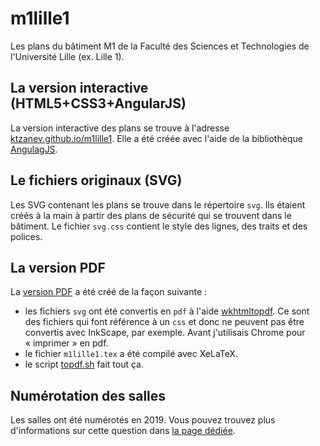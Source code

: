 # m1lille1

Les plans du bâtiment M1 de la Faculté des Sciences et Technologies de l'Université Lille (ex. Lille 1).

## La version interactive (HTML5+CSS3+AngularJS)

La version interactive des plans se trouve à l'adresse [ktzanev.github.io/m1lille1](https://ktzanev.github.io/m1lille1/). Elle a été créée avec l'aide de la bibliothèque [AngulagJS](http://angularjs.org).

## Le fichiers originaux (SVG)

Les SVG contenant les plans se trouve dans le répertoire `svg`.
Ils étaient créés à la main à partir des plans de sécurité qui se trouvent dans le bâtiment.
Le fichier `svg.css` contient le style des lignes, des traits et des polices.

## La version PDF

La [version PDF](https://ktzanev.github.io/m1lille1/m1lille1.pdf) a été créé de la façon suivante :

* les fichiers `svg` ont été convertis en `pdf` à l'aide [wkhtmltopdf](https://wkhtmltopdf.org/). Ce sont des fichiers qui font référence à un `css` et donc ne peuvent pas être convertis avec InkScape, par exemple. Avant j'utilisais Chrome pour « imprimer » en pdf.
* le fichier `m1lille1.tex` a été compilé avec XeLaTeX.
* le script [topdf.sh](pdf/topdf.sh) fait tout ça.

## Numérotation des salles

Les salles ont été numérotés en 2019. Vous pouvez trouvez plus d'informations sur cette question dans [la page dédiée](numeros-des-salles.md).
